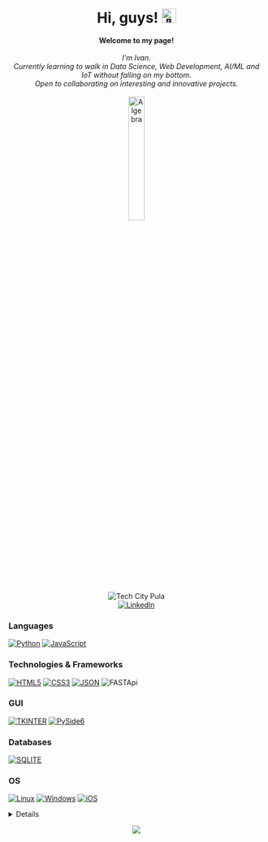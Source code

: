<h1 align="center">Hi, guys! <img src="https://github-production-user-asset-6210df.s3.amazonaws.com/24524555/238178097-766d336d-b87d-44ba-807c-c51de2bc6b4d.gif" width="28px" alt="👋"></h1>

<p align="center">
    <b>Welcome to my page!</b><br><br>
    <i>
        I'm Ivan.<br>
        Currently learning to walk in Data Science, Web Development, AI/ML and IoT without falling on my bottom.<br>
        Open to collaborating on interesting and innovative projects.<br>
    </i><br>
    <img src="https://www.algebra.hr/wp-content/uploads/2021/10/Algebra_glavni.svg" width="25%" alt="Algebra"> <br>
    <img src="https://i.ibb.co/FqsY428/1676031792637-removebg-preview-1.png" alt="Tech City Pula"> <br>
    <a href="https://www.linkedin.com/in/ivan-zivolic">
        <img src="https://img.shields.io/badge/LinkedIn-blue?style=flat-square&logo=linkedin" alt="LinkedIn">
    </a>
</p>

### Languages
[![Python](https://img.shields.io/badge/python-black?style=for-the-badge&logo=python)](https://github.com/ivegoie)
[![JavaScript](https://img.shields.io/badge/javascript-black?style=for-the-badge&logo=javascript)](https://github.com/ivegoie)

### Technologies & Frameworks
[![HTML5](https://img.shields.io/badge/html5-black?style=for-the-badge&logo=HTML5)](https://hub.docker.com/u/ivegoie)
[![CSS3](https://img.shields.io/badge/css3-black?style=for-the-badge&logo=CSS3)](https://hub.docker.com/u/ivegoie)
[![JSON](https://img.shields.io/badge/json-black?style=for-the-badge&logo=json)](https://hub.docker.com/u/ivegoie)
![FASTApi](https://img.shields.io/badge/FastAPI-black?style=for-the-badge&logo=FastAPI)

### GUI
[![TKINTER](https://img.shields.io/badge/tkinter-black?style=for-the-badge&logo=tkinter)](https://hub.docker.com/u/ivegoie)
[![PySide6](https://img.shields.io/badge/pyside6-black?style=for-the-badge&logo=PySide6)](https://hub.docker.com/u/ivegoie)


### Databases
[![SQLITE](https://img.shields.io/badge/sqlite-black?style=for-the-badge&logo=sqlite)](https://hub.docker.com/u/ivegoie)

### OS
[![Linux](https://img.shields.io/badge/linux-black?style=for-the-badge&logo=Linux)](https://github.com/ivegoie)
[![Windows](https://img.shields.io/badge/Windows-black?style=for-the-badge&logo=Windows)](https://github.com/ivegoie)
[![iOS](https://img.shields.io/badge/macos-black?style=for-the-badge&logo=MacOS)](https://github.com/ivegoie)


<details>
<p align="center">
  <a href="https://github.com/ivegoie">
    <img src="http://github-profile-summary-cards.vercel.app/api/cards/profile-details?username=ivegoie&theme=transparent" />
  </a>
  <a href="https://github.com/ivegoie">
    <img src="https://github-readme-streak-stats.herokuapp.com/?user=ivegoie&hide_border=true&card_width=338&theme=transparent" />
  </a>
  <a href="https://github.com/ivegoie">
    <img src="http://github-profile-summary-cards.vercel.app/api/cards/stats?username=ivegoie&theme=transparent" />
  </a>
</p>
</details>

<p align="center">
  <a href="https://github.com/ivegoie">
    <img src="https://komarev.com/ghpvc/?username=ivegoie&color=blue&style=flat)" />
  </a>
</p>
<!--
